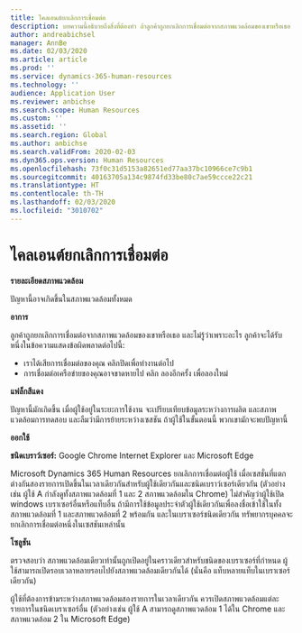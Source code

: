 ```yaml
---
title: ไคลเอนต์ยกเลิกการเชื่อมต่อ
description: บทความนี้อธิบายถึงสิ่งที่ต้องทำ ถ้าลูกค้าถูกยกเลิกการเชื่อมต่อจากสภาพแวดล้อมของเขาหรือเธอ และไม่รู้ว่าเพราะอะไร
author: andreabichsel
manager: AnnBe
ms.date: 02/03/2020
ms.article: article
ms.prod: ''
ms.service: dynamics-365-human-resources
ms.technology: ''
audience: Application User
ms.reviewer: anbichse
ms.search.scope: Human Resources
ms.custom: ''
ms.assetid: ''
ms.search.region: Global
ms.author: anbichse
ms.search.validFrom: 2020-02-03
ms.dyn365.ops.version: Human Resources
ms.openlocfilehash: 73f0c31d5153a82651ed77aa37bc10966ce7c9b1
ms.sourcegitcommit: 40163705a134c9874fd33be80c7ae59ccce22c21
ms.translationtype: HT
ms.contentlocale: th-TH
ms.lasthandoff: 02/03/2020
ms.locfileid: "3010702"
---
```

# <a name="client-disconnects"></a>ไคลเอนต์ยกเลิกการเชื่อมต่อ

**รายละเอียดสภาพแวดล้อม** 

ปัญหานี้อาจเกิดขึ้นในสภาพแวดล้อมทั้งหมด
 
**อาการ** 

ลูกค้าถูกยกเลิกการเชื่อมต่อจากสภาพแวดล้อมของเขาหรือเธอ และไม่รู้ว่าเพราะอะไร ลูกค้าจะได้รับหนึ่งในข้อความแสดงข้อผิดพลาดต่อไปนี้:

- เราได้เสียการเชื่อมต่อของคุณ คลิกปิดเพื่อทำงานต่อไป
- การเชื่อมต่อเครือข่ายของคุณอาจขาดหายไป คลิก ลองอีกครั้ง เพื่อลองใหม่

**แฟล็กสีแดง**

ปัญหานี้มักเกิดขึ้น เมื่อผู้ใช้อยู่ในระยะการใช้งาน จะเปรียบเทียบข้อมูลระหว่างการผลิต และสภาพแวดล้อมการทดสอบ และลืมว่ามีการย้ายระหว่างเซสชัน ถ้าผู้ใช้ในขั้นตอนนี้ พวกเขามักจะพบปัญหานี้

**ออกใช้** 

**ชนิดเบราว์เซอร์:** Google Chrome Internet Explorer และ Microsoft Edge

Microsoft Dynamics 365 Human Resources ยกเลิกการเชื่อมต่อผู้ใช้ เมื่อเซสชั่นที่แตกต่างกันสองรายการเปิดขึ้นในเวลาเดียวกันสำหรับผู้ใช้เดียวกันและชนิดเบราว์เซอร์เดียวกัน (ตัวอย่างเช่น ผู้ใช้ A กำลังดูทั้งสภาพแวดล้อมที่ 1 และ 2 สภาพแวดล้อมใน Chrome) ไม่สำคัญว่าผู้ใช้เปิด windows เบราเซอร์อื่นหรือแท็บอื่น ถ้ามีการใช้ข้อมูลประจำตัวผู้ใช้เดียวกันเพื่อลงชื่อเข้าใช้ในทั้งสภาพแวดล้อมที่ 1 และสภาพแวดล้อมที่ 2 พร้อมกัน และในเบราเซอร์ชนิดเดียวกัน ทรัพยากรบุคคลจะยกเลิกการเชื่อมต่อหนึ่งในเซสชันเหล่านั้น

**โซลูชัน**

ตรวจสอบว่า สภาพแวดล้อมเดียวเท่านั้นถูกเปิดอยู่ในคราวเดียวสำหรับชนิดของเบราเซอร์ที่กำหนด ผู้ใช้สามารถเปิดรอบเวลาหลายรอบไปยังสภาพแวดล้อมเดียวกันได้ (นั่นคือ แท็บหลายแท็บในเบราเซอร์เดียวกัน)

ผู้ใช้ที่ต้องการข้ามระหว่างสภาพแวดล้อมสองรายการในเวลาเดียวกัน ควรเปิดสภาพแวดล้อมแต่ละรายการในชนิดเบราเซอร์อื่น (ตัวอย่างเช่น ผู้ใช้ A สามารถดูสภาพแวดล้อม 1 ได้ใน Chrome และสภาพแวดล้อม 2 ใน Microsoft Edge)
